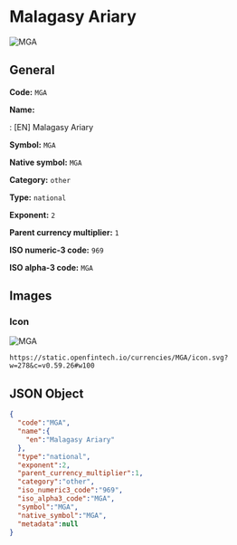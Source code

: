 
# Malagasy Ariary 
![MGA](https://static.openfintech.io/currencies/MGA/icon.svg?w=278&c=v0.59.26#w100)  

## General 
 
**Code:** `MGA` 
 
**Name:** 
 
:	[EN] Malagasy Ariary 
 
**Symbol:** `MGA` 
 
**Native symbol:** `MGA` 
 
**Category:** `other` 
 
**Type:** `national` 
 
**Exponent:** `2` 
 
**Parent currency multiplier:** `1` 
 
**ISO numeric-3 code:** `969` 
 
**ISO alpha-3 code:** `MGA` 
 

## Images 

### Icon 
 
![MGA](https://static.openfintech.io/currencies/MGA/icon.svg?w=278&c=v0.59.26#w100)  

```
https://static.openfintech.io/currencies/MGA/icon.svg?w=278&c=v0.59.26#w100
```  

## JSON Object 

```json
{
  "code":"MGA",
  "name":{
    "en":"Malagasy Ariary"
  },
  "type":"national",
  "exponent":2,
  "parent_currency_multiplier":1,
  "category":"other",
  "iso_numeric3_code":"969",
  "iso_alpha3_code":"MGA",
  "symbol":"MGA",
  "native_symbol":"MGA",
  "metadata":null
}
```  
